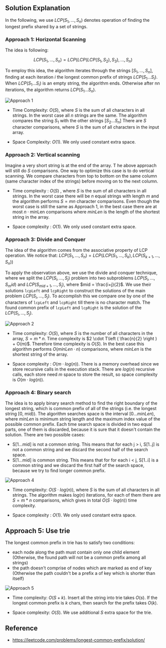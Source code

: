 ## Solution Explanation

In the following, we use $LCP(S_1, \dots, S_n)$ denotes operation of finding the longest prefix shared by a set of strings.

### Approach 1: Horizontal Scanning

The idea is following:

$$LCP(S_1, \dots, S_n) = LCP(LCP(LCP(S_1, S_2), S_3), \dots, S_n)$$


To employ this idea, the algorithm iterates through the strings $[S_1, \dots, S_n]$,
finding at each iteration $i$ the longest common prefix of strings $LCP(S_1 \ldots S_i)$.
When $LCP(S_1 \ldots S_i)$ is an empty string, the algorithm ends.
Otherwise after nn iterations, the algorithm returns $LCP(S_1 \ldots S_n)$.

![Approach 1](img/approach-1.png)

- Time Complexity: $O(S)$, where $S$ is the sum of all characters in all strings.
In the worst case all $n$ strings are the same. The algorithm
compares the string $S_1$ with the other strings $[S_2 \ldots S_n]$
There are $S$ character comparisons, where $S$ is the sum of all characters in the input array.

- Space Complexity: $O(1)$. We only used constant extra space.

### Approach 2: Vertical scanning

Imagine a very short string is at the end of the array. T
he above approach will still do $S$ comparisons.
One way to optimize this case is to do vertical scanning.
We compare characters from top to bottom on the same column
(same character index of the strings) before moving on to the next column.

- Time complexity : $O(S)$ , where $S$ is the sum of all characters in all strings.
In the worst case there will be $n$ equal strings with length $m$ and the algorithm performs $S=mn$ character comparisons. Even though the worst case is still the same as Approach 1, in the best case there are at most $n\cdot\text{minLen}$ comparisons where $minLen$ is the length of the shortest string in the array. 

- Space complexity : $O(1)$. We only used constant extra space.

### Approach 3: Divide and Conquer

The idea of the algorithm comes from the associative property of
LCP operation. We notice that:
$LCP(S_1, \dots, S_n) = LCP(LCP(S_1, \dots, S_k), LCP(S_{k+1}, \dots, S_n))$

To apply the observation above, we use the divide and conquer technique, where we
split the $LCP(S_i, \dots, S_j)$ problem into two subproblems $LCP(S_i, \dots, S_mid)$
and $LCP(S_{mid+1}, \dots, S_j)$, where $mid = \frac{i+j}{2}$. We use their
solutions `lcpLeft` and `lcpRight` to construct the solutions of the main problem
$LCP(S_i, \dots, S_j)$. To accomplish this we compare one by one of the characters of
`lcpLeft` and `lcpRight` till there is no character match. The found common prefix of
`lcpLeft` and `lcpRight` is the solution of the $LCP(S_i, \dots, S_j)$.

![Approach 2](img/approach-2.png)

- Time complexity: $O(S)$, where $S$ is the number of all characters in the array, $S=m*n$.
Time complexity is $2 \cdot T\left ( \frac{n}{2} \right ) + O(m)$.
Therefore time complexity is $O(S)$.
In the best case this algorithm performs $O(minLen \cdot n)$ comparisons,
where $minLen$ is the shortest string of the array.

- Space complexity : $O(m \cdot log(n))$. There is a memory overhead since we store recursive calls in the execution stack.
There are $log(n)$ recursive calls, each store need $m$ space to store the result, so space complexity is $O(m \cdot log(n))$.

### Approach 4: Binary search

The idea is to apply binary search method to find the right boundary of the longest string, which is common prefix of all of the strings
(i.e. the longest string [0, mid)). The algorithm searches space is the interval $[0 \ldots minLen)$, where $minLen$ is minimum string length
and the maximum index value of the possible common prefix. Each time search space is divided in two equal parts,
one of them is discarded, because it is sure that it doesn't contain the solution.
There are two possible cases:

- S[1...mid] is not a common string. This means that for each j > i, S[1..j] is not a common string and we discard the second half of the search space.
- S[1...mid] is common string. This means that for for each i < j, S[1..i] is a common string and we discard the first half of the search space,
because we try to find longer common prefix.

![Approach 4](img/approach-4.png)

- Time complexity:  $O(S \cdot log(n))$, where $S$ is the sum of all characters in all strings. The algorithm makes $log(n)$ iterations,
for each of them there are $S = m*n$ comparisons, which gives in total $O(S \cdot log(n))$ time complexity.

- Space complexity : $O(1)$. We only used constant extra space.

## Approach 5: Use trie

The longest common prefix in trie has to satisfy two conditions:

- each node along the path must contain only one child element (Otherwise, the found path will not be a common prefix among all strings)
- the path doesn't comprise of nodes which are marked as end of key (Otherwise the path couldn't be a prefix a of key which is shorter than itself)

![Approach 5](img/approach-5.png)

- Time complexity: $O(S+k)$. Insert all the string into trie takes $O(s)$. If the longest common prefix is $k$ chars, then
search for the prefix takes $O(k)$.

- Space complexity: $O(S)$. We use additional $S$ extra space for the trie.


## Reference

- https://leetcode.com/problems/longest-common-prefix/solution/
